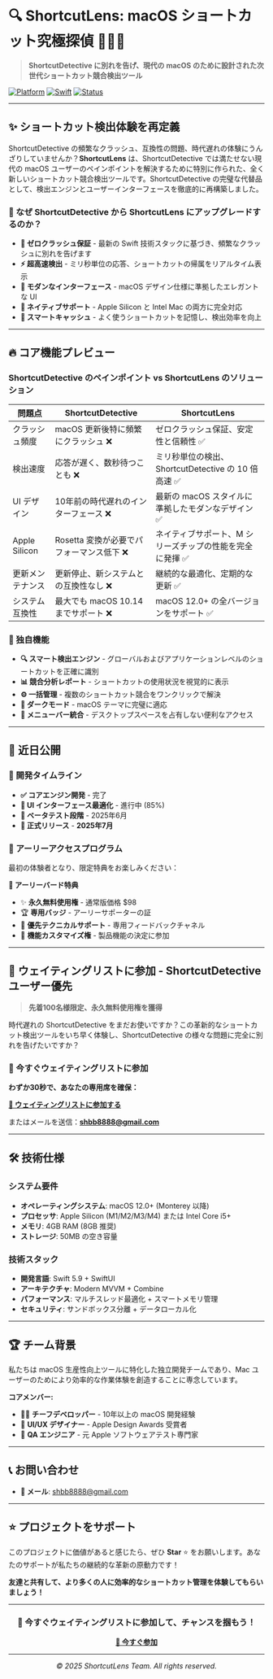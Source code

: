 # 🔍 ShortcutLens: macOS ショートカット究極探偵 🕵️‍♂️✨

> **ShortcutDetective に別れを告げ、現代の macOS のために設計された次世代ショートカット競合検出ツール**

[![Platform](https://img.shields.io/badge/Platform-macOS-green.svg)](https://developer.apple.com/macos/)
[![Swift](https://img.shields.io/badge/Swift-5.9-orange.svg)](https://swift.org/)
[![Status](https://img.shields.io/badge/Status-Coming%20Soon-brightgreen.svg)](#)

---

## ✨ ショートカット検出体験を再定義

ShortcutDetective の頻繁なクラッシュ、互換性の問題、時代遅れの体験にうんざりしていませんか？**ShortcutLens** は、ShortcutDetective では満たせない現代の macOS ユーザーのペインポイントを解決するために特別に作られた、全く新しいショートカット競合検出ツールです。ShortcutDetective の完璧な代替品として、検出エンジンとユーザーインターフェースを徹底的に再構築しました。

### 🎯 なぜ ShortcutDetective から ShortcutLens にアップグレードするのか？

- **🚀 ゼロクラッシュ保証** - 最新の Swift 技術スタックに基づき、頻繁なクラッシュに別れを告げます
- **⚡ 超高速検出** - ミリ秒単位の応答、ショートカットの帰属をリアルタイム表示
- **🎨 モダンなインターフェース** - macOS デザイン仕様に準拠したエレガントな UI
- **🍎 ネイティブサポート** - Apple Silicon と Intel Mac の両方に完全対応
- **🔄 スマートキャッシュ** - よく使うショートカットを記憶し、検出効率を向上

---

## 🔥 コア機能プレビュー

### ShortcutDetective のペインポイント vs ShortcutLens のソリューション

| 問題点 | ShortcutDetective | ShortcutLens |
|------|------------------|----------------------|
| クラッシュ頻度 | macOS 更新後特に頻繁にクラッシュ ❌ | ゼロクラッシュ保証、安定性と信頼性 ✅ |
| 検出速度 | 応答が遅く、数秒待つことも ❌ | ミリ秒単位の検出、ShortcutDetective の 10 倍高速 ✅ |
| UI デザイン | 10年前の時代遅れのインターフェース ❌ | 最新の macOS スタイルに準拠したモダンなデザイン ✅ |
| Apple Silicon | Rosetta 変換が必要でパフォーマンス低下 ❌ | ネイティブサポート、M シリーズチップの性能を完全に発揮 ✅ |
| 更新メンテナンス | 更新停止、新システムとの互換性なし ❌ | 継続的な最適化、定期的な更新 ✅ |
| システム互換性 | 最大でも macOS 10.14 までサポート ❌ | macOS 12.0+ の全バージョンをサポート ✅ |

### 🎁 独自機能

- **🔍 スマート検出エンジン** - グローバルおよびアプリケーションレベルのショートカットを正確に識別
- **📊 競合分析レポート** - ショートカットの使用状況を視覚的に表示
- **⚙️ 一括管理** - 複数のショートカット競合をワンクリックで解決
- **🌙 ダークモード** - macOS テーマに完璧に適応
- **📱 メニューバー統合** - デスクトップスペースを占有しない便利なアクセス

---

## 🚀 近日公開

### 📅 開発タイムライン

- **✅ コアエンジン開発** - 完了
- **🔄 UI インターフェース最適化** - 進行中 (85%)
- **🧪 ベータテスト段階** - 2025年6月
- **🎉 正式リリース** - **2025年7月**

### 💫 アーリーアクセスプログラム

最初の体験者となり、限定特典をお楽しみください：

**🎁 アーリーバード特典**
- ✨ **永久無料使用権** - 通常版価格 $98
- 🏆 **専用バッジ** - アーリーサポーターの証
- 📧 **優先テクニカルサポート** - 専用フィードバックチャネル
- 🎯 **機能カスタマイズ権** - 製品機能の決定に参加

---

## 💌 ウェイティングリストに参加 - ShortcutDetective ユーザー優先

> **先着100名様限定、永久無料使用権を獲得**

時代遅れの ShortcutDetective をまだお使いですか？この革新的なショートカット検出ツールをいち早く体験し、ShortcutDetective の様々な問題に完全に別れを告げたいですか？

### 📧 今すぐウェイティングリストに参加

**わずか30秒で、あなたの専用席を確保：**

**[📝 ウェイティングリストに参加する](mailto:shbb8888@gmail.com?subject=ShortcutLensウェイティングリストへの参加申し込み&body=名前：%0D%0Aメールアドレス：%0D%0A職業：%0D%0A使用シーン：%0D%0A期待する機能：)**

またはメールを送信：**shbb8888@gmail.com**

---

## 🛠 技術仕様

### システム要件
- **オペレーティングシステム**: macOS 12.0+ (Monterey 以降)
- **プロセッサ**: Apple Silicon (M1/M2/M3/M4) または Intel Core i5+
- **メモリ**: 4GB RAM (8GB 推奨)
- **ストレージ**: 50MB の空き容量

### 技術スタック
- **開発言語**: Swift 5.9 + SwiftUI
- **アーキテクチャ**: Modern MVVM + Combine
- **パフォーマンス**: マルチスレッド最適化 + スマートメモリ管理
- **セキュリティ**: サンドボックス分離 + データローカル化

---

## 🏆 チーム背景

私たちは macOS 生産性向上ツールに特化した独立開発チームであり、Mac ユーザーのためにより効率的な作業体験を創造することに専念しています。

**コアメンバー:**
- 🧑‍💻 **チーフデベロッパー** - 10年以上の macOS 開発経験
- 🎨 **UI/UX デザイナー** - Apple Design Awards 受賞者
- 🔬 **QA エンジニア** - 元 Apple ソフトウェアテスト専門家

---

## 📞 お問い合わせ

- **📧 メール**: shbb8888@gmail.com

---

## ⭐ プロジェクトをサポート

このプロジェクトに価値があると感じたら、ぜひ **Star** ⭐ をお願いします。あなたのサポートが私たちの継続的な革新の原動力です！

**友達と共有して、より多くの人に効率的なショートカット管理を体験してもらいましょう！**

---

<div align="center">

### 🎯 今すぐウェイティングリストに参加して、チャンスを掴もう！

**[📝 今すぐ参加](mailto:shbb8888@gmail.com?subject=ShortcutLensウェイティングリストへの参加申し込み)**

---

*© 2025 ShortcutLens Team. All rights reserved.*

</div>
